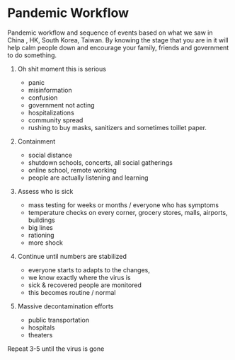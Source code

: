 # Pandemic Workflow 

Pandemic workflow and sequence of events based on what we saw in China , HK, South Korea, Taiwan. By knowing the stage that you are in it will help calm people down and encourage your family, friends and government to do something. 

1) Oh shit moment this is serious
   * panic
   * misinformation
   * confusion
   * government not acting
   * hospitalizations
   * community spread
   * rushing to buy masks, sanitizers and sometimes toillet paper. 

2) Containment
   * social distance
   * shutdown schools, concerts, all social gatherings 
   * online school, remote working
   * people are actually listening and learning

3) Assess who is sick
   * mass testing for weeks or months / everyone who has symptoms
   * temperature checks on every corner, grocery stores, malls, airports, buildings
   * big lines
   * rationing
   * more shock

4) Continue until numbers are stabilized
   * everyone starts to adapts to the changes,
   * we know exactly where the virus is
   * sick & recovered people are monitored
   * this becomes routine / normal 

5) Massive decontamination efforts
   * public transportation
   * hospitals
   * theaters

Repeat 3-5 until the virus is gone

